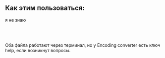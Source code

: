 ## Как этим пользоваться:

я не знаю
<br>
<br>
<br>
<br>

Оба файла работают через терминал, но у Encoding converter есть ключ help, если возникнут вопросы.
